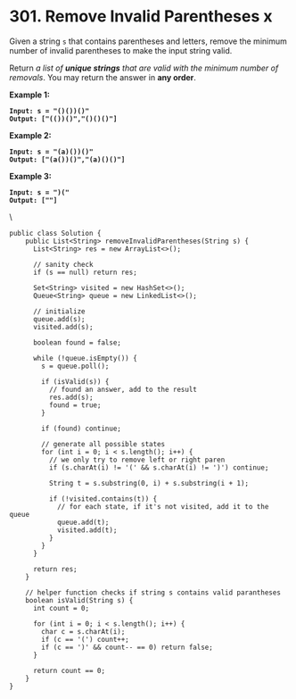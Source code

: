 # 301. Remove Invalid Parentheses x

Given a string `s` that contains parentheses and letters, remove the minimum number of invalid parentheses to make the input string valid.

Return _a list of **unique strings** that are valid with the minimum number of removals_. You may return the answer in **any order**.

&#x20;

**Example 1:**

<pre><code><strong>Input: s = "()())()"
</strong><strong>Output: ["(())()","()()()"]
</strong></code></pre>

**Example 2:**

<pre><code><strong>Input: s = "(a)())()"
</strong><strong>Output: ["(a())()","(a)()()"]
</strong></code></pre>

**Example 3:**

<pre><code><strong>Input: s = ")("
</strong><strong>Output: [""]
</strong></code></pre>

\


```
public class Solution {
    public List<String> removeInvalidParentheses(String s) {
      List<String> res = new ArrayList<>();
      
      // sanity check
      if (s == null) return res;
      
      Set<String> visited = new HashSet<>();
      Queue<String> queue = new LinkedList<>();
      
      // initialize
      queue.add(s);
      visited.add(s);
      
      boolean found = false;
      
      while (!queue.isEmpty()) {
        s = queue.poll();
        
        if (isValid(s)) {
          // found an answer, add to the result
          res.add(s);
          found = true;
        }
      
        if (found) continue;
      
        // generate all possible states
        for (int i = 0; i < s.length(); i++) {
          // we only try to remove left or right paren
          if (s.charAt(i) != '(' && s.charAt(i) != ')') continue;
        
          String t = s.substring(0, i) + s.substring(i + 1);
        
          if (!visited.contains(t)) {
            // for each state, if it's not visited, add it to the queue
            queue.add(t);
            visited.add(t);
          }
        }
      }
      
      return res;
    }
    
    // helper function checks if string s contains valid parantheses
    boolean isValid(String s) {
      int count = 0;
    
      for (int i = 0; i < s.length(); i++) {
        char c = s.charAt(i);
        if (c == '(') count++;
        if (c == ')' && count-- == 0) return false;
      }
    
      return count == 0;
    }
}
```
